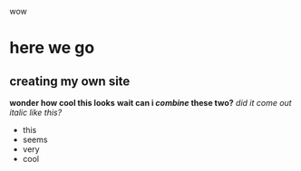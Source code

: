 wow
# here we go
## creating my own site
**wonder how cool this looks**
**wait can i *combine* these two?**
*did it come out italic like this?*
* this
* seems
* very
* cool
